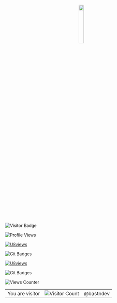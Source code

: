 <!-- TODO: Visit View -->
<p align="center" ><img width="18%" src="https://profile-counter.glitch.me/{bastndev}/count.svg"/></p>

![Visitor Badge](https://visitor-badge.glitch.me/badge?page_id=bastndev.visitor-badge)

![Profile Views](https://komarev.com/ghpvc/?username=bastndev)



[![U8views](https://u8views.com/api/v1/github/profiles/63663261/views/day-week-month-total-count.svg)](https://u8views.com/github/bastndev)


![Git Badges](https://badges.pufler.dev/visits/bastndev/repo-name)


[![U8views](https://u8views.com/api/v1/github/profiles/63663261/views/day-week-month-total-count.svg)](https://u8views.com/github/bastndev)


![Git Badges](https://badges.pufler.dev/visits/bastndev/repo-name)


![Views Counter](https://views-counter.vercel.app/badge?pageId=bastndev)




<div align="center">
  <table>
    <tr>
      <td>You are visitor</td>
      <td><img src="https://profile-counter.glitch.me/{bastndev}{/count.svg" alt="Visitor Count" /></td>
      <td>@bastndev</td>
    </tr>
  </table>
</div>

